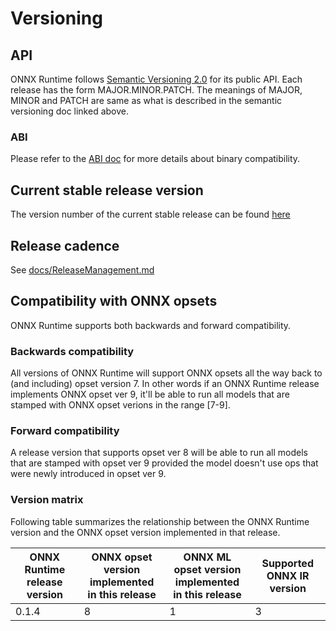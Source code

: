 # Versioning

## API
ONNX Runtime follows [Semantic Versioning 2.0](https://semver.org/) for its public API.
Each release has the form MAJOR.MINOR.PATCH. The meanings of MAJOR, MINOR and PATCH are
same as what is described in the semantic versioning doc linked above.

### ABI
Please refer to the [ABI doc](ABI.md) for more details about binary compatibility.

## Current stable release version
The version number of the current stable release can be found
[here](../VERSION_NUMBER)

## Release cadence
See [docs/ReleaseManagement.md](ReleaseManagement.md)

## Compatibility with ONNX opsets
ONNX Runtime supports both backwards and forward compatibility.

### Backwards compatibility
All versions of ONNX Runtime will support ONNX opsets all the way back to (and including) opset version 7.
In other words if an ONNX Runtime release implements ONNX opset ver 9, it'll be able to run all
models that are stamped with ONNX opset verions in the range [7-9].

### Forward compatibility
A release version that supports opset ver 8 will be able to run all models that are stamped with opset ver 9 provided
the model doesn't use ops that were newly introduced in opset ver 9.

### Version matrix
Following table summarizes the relationship between the ONNX Runtime version and the ONNX
opset version implemented in that release.

| ONNX Runtime release version | ONNX opset version <br> implemented in this release | ONNX ML opset version <br> implemented in this release | Supported ONNX IR version |
|------------------------------|--------------------|----------------------|------------------|
| 0.1.4 | 8 | 1 | 3 |
